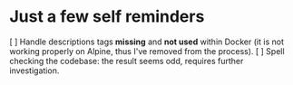 # Just a few self reminders

[ ] Handle descriptions tags **missing** and **not used** within Docker (it is not working properly on Alpine, thus I've removed from the process).
[ ] Spell checking the codebase: the result seems odd, requires further investigation.